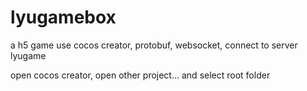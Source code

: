 # lyugamebox

a h5 game use cocos creator, protobuf, websocket, connect to server lyugame

open cocos creator, open other project... and select root folder